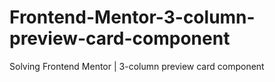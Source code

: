 # Frontend-Mentor-3-column-preview-card-component
Solving Frontend Mentor | 3-column preview card component
